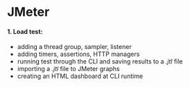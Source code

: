 # JMeter

#### 1. Load test:
- adding a thread group, sampler, listener
- adding timers, assertions, HTTP managers
- running test through the CLI and saving results to a *.jtl* file
- importing a *.jtl* file to JMeter graphs
- creating an HTML dashboard at CLI runtime

